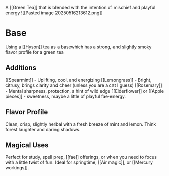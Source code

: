A [[Green Tea]] that is blended with the intention of mischief and playful energy
![[Pasted image 20250516213612.png]]
# Base
Using a [[Hyson]] tea as a basewhich has a strong, and slightly smoky flavor profile for a green tea

## Additions
[[Spearmint]] - Uplifting, cool, and energizing
[[Lemongrass]] - Bright, citrusy, brings clarity and cheer (unless you are a cat I guess)
[[Rosemary]] - Mental sharpness, protection, a hint of wild edge
[[Elderflower]] or [[Apple pieces]] - sweetness, maybe a little of playful fae-energy.

## Flavor Profile
Clean, crisp, slightly herbal with a fresh breeze of mint and lemon. Think forest laughter and daring shadows.

## Magical Uses
Perfect for study, spell prep, [[fae]] offerings, or when you need to focus with a little twist of fun. Ideal for springtime, [[Air magic]], or [[Mercury workings]].